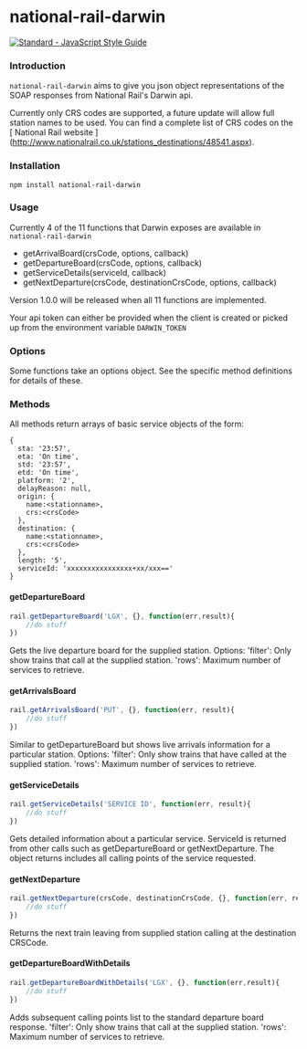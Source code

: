 # national-rail-darwin

[![Standard - JavaScript Style Guide](https://img.shields.io/badge/code%20style-standard-brightgreen.svg)](http://standardjs.com/)

### Introduction

`national-rail-darwin` aims to give you json object representations of the SOAP responses from National Rail's Darwin api. 

Currently only CRS codes are supported, a future update will allow full station names to be used. You can find a complete list of CRS codes on the [ National Rail website ] (http://www.nationalrail.co.uk/stations_destinations/48541.aspx).

### Installation

```
npm install national-rail-darwin
```

### Usage

Currently 4 of the 11 functions that Darwin exposes are available in `national-rail-darwin`
- getArrivalBoard(crsCode, options, callback)
- getDepartureBoard(crsCode, options, callback)
- getServiceDetails(serviceId, callback)
- getNextDeparture(crsCode, destinationCrsCode, options, callback)

Version 1.0.0 will be released when all 11 functions are implemented.

Your api token can either be provided when the client is created or picked up from the environment variable `DARWIN_TOKEN`

### Options

Some functions take an options object. See the specific method definitions for details of these.

### Methods

All methods return arrays of basic service objects of the form:
```
{ 
  sta: '23:57',
  eta: 'On time',
  std: '23:57',
  etd: 'On time',
  platform: '2',
  delayReason: null,
  origin: {
    name:<stationname>,
    crs:<crsCode>
  },
  destination: {    
    name:<stationname>,
    crs:<crsCode>
  },
  length: '5',
  serviceId: 'xxxxxxxxxxxxxxxx+xx/xxx=='
}
```       

#### getDepartureBoard
```javascript
rail.getDepartureBoard('LGX', {}, function(err,result){
    //do stuff
})
```

Gets the live departure board for the supplied station. 
Options:
'filter': Only show trains that call at the supplied station.
'rows': Maximum number of services to retrieve.

#### getArrivalsBoard

```javascript
rail.getArrivalsBoard('PUT', {}, function(err, result){
    //do stuff
})
```
Similar to getDepartureBoard but shows live arrivals information for a particular station.
Options:
'filter': Only show trains that have called at the supplied station.
'rows': Maximum number of services to retrieve.

#### getServiceDetails
```javascript
rail.getServiceDetails('SERVICE ID', function(err, result){
    //do stuff
})
```

Gets detailed information about a particular service. ServiceId is returned from other calls such as getDepartureBoard or getNextDeparture. The object returns includes all calling points of the service requested.

#### getNextDeparture
```javascript
rail.getNextDeparture(crsCode, destinationCrsCode, {}, function(err, result){
    //do stuff
})
```
Returns the next train leaving from supplied station calling at the destination CRSCode.

#### getDepartureBoardWithDetails
```javascript
rail.getDepartureBoardWithDetails('LGX', {}, function(err,result){
    //do stuff
})
```
Adds subsequent calling points list to the standard departure board response.
'filter': Only show trains that call at the supplied station.
'rows': Maximum number of services to retrieve.
